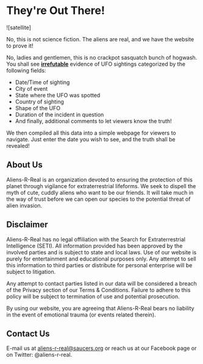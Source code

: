 # They're Out There!
![satellite]

No, this is not science fiction. The aliens are real, and we have the website to prove it!

No, ladies and gentlemen, this is no crackpot sasquatch bunch of hogwash. You shall see [**irrefutable**](https://github.com/AllCAPs788/UFOs_Are_Out_There/blob/main/static/js/data.js) evidence of UFO sightings categorized by the following fields:

* Date/Time of sighting
* City of event
* State where the UFO was spotted
* Country of sighting
* Shape of the UFO
* Duration of the incident in question
* And finally, additional comments to let viewers know the truth!

We then compiled all this data into a simple webpage for viewers to navigate. Just enter the date you wish to see, and the truth shall be revealed!

## About Us

Aliens-R-Real is an organization devoted to ensuring the protection of this planet through vigilance for extraterrestrial lifeforms. We seek to dispell the myth of cute, cuddly aliens who want to be our friends. It will take much in the way of trust before we can open our species to the potential threat of alien invasion. 

## Disclaimer

Aliens-R-Real has no legal offiliation with the Search for Extraterrestrial Intelligence (SETI). All information provided has been approved by the involved parties and is subject to state and local laws. Use of our website is purely for entertainment and educational purposes only. Any attempt to sell this information to third parties or distribute for personal enterprise will be subject to litigation.

Any attempt to contact parties listed in our data will be considered a breach of the Privacy section of our Terms & Conditions. Failure to adhere to this policy will be subject to termination of use and potential prosecution. 

By using our website, you are agreeing that Aliens-R-Real bears no liability in the event of emotional trauma (or events related therein). 

## Contact Us
E-mail us at aliens-r-real@saucers.org or reach us at our Facebook page or on Twitter: @aliens-r-real. 

